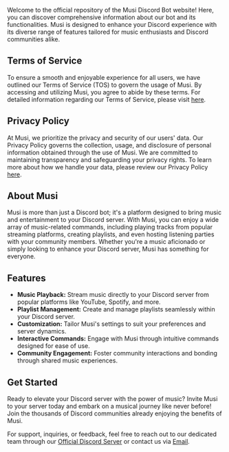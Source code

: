 Welcome to the official repository of the Musi Discord Bot website! Here, you can discover comprehensive information about our bot and its functionalities. Musi is designed to enhance your Discord experience with its diverse range of features tailored for music enthusiasts and Discord communities alike.

## Terms of Service
To ensure a smooth and enjoyable experience for all users, we have outlined our Terms of Service (TOS) to govern the usage of Musi. By accessing and utilizing Musi, you agree to abide by these terms. For detailed information regarding our Terms of Service, please visit [here](https://musi.lol/tos).

## Privacy Policy
At Musi, we prioritize the privacy and security of our users' data. Our Privacy Policy governs the collection, usage, and disclosure of personal information obtained through the use of Musi. We are committed to maintaining transparency and safeguarding your privacy rights. To learn more about how we handle your data, please review our Privacy Policy [here](https://musi.lol/privacy).

## About Musi
Musi is more than just a Discord bot; it's a platform designed to bring music and entertainment to your Discord server. With Musi, you can enjoy a wide array of music-related commands, including playing tracks from popular streaming platforms, creating playlists, and even hosting listening parties with your community members. Whether you're a music aficionado or simply looking to enhance your Discord server, Musi has something for everyone.

## Features
- **Music Playback:** Stream music directly to your Discord server from popular platforms like YouTube, Spotify, and more.
- **Playlist Management:** Create and manage playlists seamlessly within your Discord server.
- **Customization:** Tailor Musi's settings to suit your preferences and server dynamics.
- **Interactive Commands:** Engage with Musi through intuitive commands designed for ease of use.
- **Community Engagement:** Foster community interactions and bonding through shared music experiences.

## Get Started
Ready to elevate your Discord server with the power of music? Invite Musi to your server today and embark on a musical journey like never before! Join the thousands of Discord communities already enjoying the benefits of Musi.

For support, inquiries, or feedback, feel free to reach out to our dedicated team through our [Official Discord Server](https://discord.gg/YNTTT2EPqC) or contact us via [Email](mailto:contact@musi.lol). 
